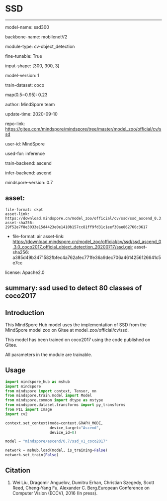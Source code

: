 # SSD

---

model-name: ssd300

backbone-name: mobilenetV2

module-type: cv-object_detection

fine-tunable: True

input-shape: [300, 300, 3]

model-version: 1

train-dataset: coco

map(0.5~0.95): 0.23



author: MindSpore team

update-time: 2020-09-10

repo-link: https://gitee.com/mindspore/mindspore/tree/master/model_zoo/official/cv/ssd

user-id: MindSpore

used-for: inference

train-backend: ascend

infer-backend: ascend

mindspore-version: 0.7

asset:
  -
    file-format: ckpt
    asset-link: https://download.mindspore.cn/model_zoo/official/cv/ssd/ssd_ascend_0.3.0_coco2017_official_object_detection_20200717/ssd.ckpt
    asset-sha256: 29f52e7f8e3033e15d4423e0e1410b157cc81ff9fd31c1eef30ae862766c3617

  -
    file-format: air
    asset-link: https://download.mindspore.cn/model_zoo/official/cv/ssd/ssd_ascend_0.3.0_coco2017_official_object_detection_20200717/ssd.geir
    asset-sha256: a385d49b3471582fbfec4a762afec771fe36a9dec706a4614256126641c5e7cc

license: Apache2.0

summary: ssd used to detect 80 classes of coco2017
---


## Introduction

This MindSpore Hub model uses the implementation of SSD from the MindSpore model zoo on Gitee at model_zoo/official/cv/ssd.

This model has been trained on coco2017 using the code published on Gitee.

All parameters in the module are trainable.

## Usage

```python
import mindspore_hub as mshub
import mindspore
from mindspore import context, Tensor, nn
from mindspore.train.model import Model
from mindspore.common import dtype as mstype
from mindspore.dataset.transforms import py_transforms
from PIL import Image
import cv2

context.set_context(mode=context.GRAPH_MODE,
                    device_target="Ascend",
                    device_id=0)

model = "mindspore/ascend/0.7/ssd_v1_coco2017"

network = mshub.load(model, is_training=False)
network.set_train(False)
```

## Citation

1. Wei Liu, Dragomir Anguelov, Dumitru Erhan, Christian Szegedy, Scott Reed, Cheng-Yang Fu, Alexander C. Berg.European Conference on Computer Vision (ECCV), 2016 (In press).
